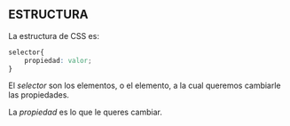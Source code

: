 ## ESTRUCTURA

La estructura de CSS es:

```css
selector{
    propiedad: valor;
}
```
El *selector* son los elementos, o el elemento, a la cual queremos cambiarle las propiedades.

La *propiedad* es lo que le queres cambiar.